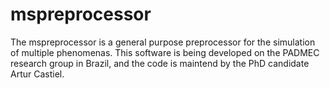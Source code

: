 # mspreprocessor
The mspreprocessor is a general purpose preprocessor for the simulation of multiple phenomenas. 
This software is being developed on the PADMEC research group in Brazil, and the code is maintend by the PhD candidate Artur Castiel.
